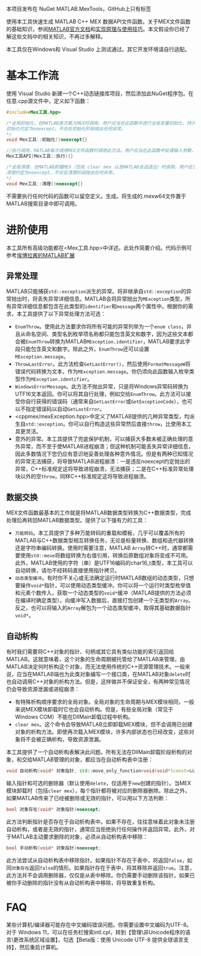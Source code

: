 本项目发布在 NuGet MATLAB.MexTools，GitHub上只有标签

使用本工具快速生成 MATLAB C++ MEX 数据API文件函数。关于MEX文件函数的基础知识，参阅[MATLAB官方文档](https://ww2.mathworks.cn/help/releases/R2024b/matlab/call-mex-file-functions.html)和[实现原理与使用技巧](https://juejin.cn/post/7387394977128677376)。本文假设你已经了解这些文档中的相关知识，不再过多解释。

本工具仅在Windows和 Visual Studio 上测试通过。其它开发环境请自行适配。
# 基本工作流
使用 Visual Studio 新建一个C++动态链接库项目，然后添加此NuGet程序包。在任意.cpp源文件中，定义如下函数：
```C++
#include<Mex工具.hpp>

/*全局初始化，在MATLAB首次载入MEX时调用。用户应当在此函数中进行全局变量初始化、持久资源分配等不应在每次调用时重复进行的操作。全局变量也可以在本函数外初始化，但这样做不能保证初始化顺序，仅适用于不依赖其它全局变量的情况。在此方法中进行具有严格顺序依赖要求的全局变量初始化。
初始化约定为noexcept。不应在初始化阶段抛出任何异常。
*/
void Mex工具::初始化()noexcept{}

//执行调用，MATLAB每次调用MEX文件函数时调用此方法。用户应当在此函数中处理输入参数，充分利用初始化阶段分配的持久资源，然后将结果写入输出参数
Mex工具API(Mex工具::执行){}

/*全局清理，在MATLAB卸载MEX（包括 clear mex 以及MATLAB会话退出）时调用。用户应当在此函数中释放全局变量、持久资源等
清理约定为noexcept。不应在清理阶段抛出任何异常。
*/
void Mex工具::清理()noexcept{}
```
不需要执行任何代码的函数可以留空定义。生成。将生成的.mexw64文件置于MATLAB搜索目录中即可调用。
# 进阶使用
本工具所有高级功能都在<Mex工具.hpp\>中详述。此处作简要介绍。代码示例可参考[埃博拉酱的MATLAB扩展](https://github.com/Silver-Fang/MATLAB-Extension/tree/master/Windows%E5%B9%B3%E5%8F%B0)
## 异常处理
MATLAB只能捕获`std::exception`派生的异常。将非继承自`std::exception`的异常抛出时，将丢失异常详细信息。MATLAB会将异常抛出为`MException`类型，所有异常详细信息都包含在此类型的`identifier`和`message`两个属性中。根据你的需求，本工具提供了以下异常处理方法可选：
- `EnumThrow`。使用此方法要求你将所有可能的异常列举为一个`enum class`，并且从命名空间、类型名到枚举项名称都只能包含英文和数字，因为这些文本都会被`EnumThrow`转换为MATLAB`MException.identifier`，MATLAB要求此字段只能包含英文和数字。除此之外，`EnumThrow`还可以设置`MException.message`。
- `ThrowLastError`。此方法检查`GetLastError()`，然后使用`FormatMessageW`将错误代码转换为文本，作为`MException.message`。你仍须向此函数输入枚举类型作为`MException.identifier`。
- `WindowsErrorMessage`。此方法不抛出异常，只是将Windows异常码转换为UTF16文本返回。你可以将其自行处理，例如交给`EnumThrow`。此方法可以接受你自行获得的错误码（通常来自`GetLastError`或`GetExceptionCode`），也可以不指定错误码以自动`GetLastError`。
- <cppmex/mexException.hpp\>中定义了MATLAB提供的几种异常类型，均派生自`std::exception`。你可以自行构造这些异常然后直接`throw`，比使用本工具更灵活。
- 意外的异常。本工具提供了兜底保护机制，可以捕获大多数未被正确处理的意外异常，而不至于使MATLAB进程崩溃；但这种机制可能丢失异常详细信息，因此多数情况下您仍应有意识地妥善处理各种意外情况。但是有两种已知情况的异常无法捕获，将导致MATLAB进程崩溃：一是违反noexcept约定抛出的异常，C\++标准规定这将导致进程崩溃，无法捕获；二是在C\++标准异常处理块以外的空`throw`，同样C++标准规定这将导致进程崩溃。
## 数据交换
MEX文件函数最基本的工作就是将MATLAB数据类型转换为C++数据类型，完成处理后再转回MATLAB数据类型。提供了以下强有力的工具：
- `万能转码`。本工具提供了多种万能转码的重载和模板，几乎可以覆盖所有的MATLAB与C\++数据类型相互转换任务，无论是标量转换、数组和迭代器转换还是字符串编码转换。使用时需要注意，MATLAB `Array`转C\++时，通常都需要使用`std::move`将数组转换为右值引用，转换后原数组对象将变成不可用。此外，MATLAB使用的字符（串）是UTF16编码的char16_t类型，本工具可以自动转换，请勿不经转码直接使用指针拷贝。
- `动态类型缓冲`。有时你不关心或无法确定运行时MATLAB数组的动态类型，只想要操作`void*`指针，可以使用动态类型缓冲。你可以将一个运行时类型枚举值和元素个数传入，获取一个动态类型的`void*`缓冲（MATLAB提供的方法必须在编译时确定类型）。向缓冲写入数据后，直接打包创建一个无类型的`Array`。反之，也可以将输入的`Array`解包为一个动态类型缓冲，取得其基础数据指针`void*`。
## 自动析构
有时我们需要将C\++对象的指针、句柄或其它具有类似功能的索引返回给MATLAB。这就意味着，这个对象的生命周期被托管给了MATLAB来管理，由MATLAB决定何时析构这个对象，而无法使用传统的C\++资源管理技术。一般来说，应当在MATLAB端也为此类对象编写一个接口类，在MATLAB对象`delete`时也自动调用C\++对象的析构方法。但是，这样做并不保证安全，有两种常见情况仍会导致资源泄漏或进程崩溃：
- 有特殊析构顺序要求的全局对象。全局对象的生命周期与MEX模块相同，一般来说MEX模块卸载时它也会自动析构。但是，有些全局对象（常见于 Windows COM）不能在DllMain卸载过程中析构。
- `clear mex`。这个命令会导致MATLAB立即卸载MEX模块，但不会调用已创建对象的析构方法。即使再次载入MEX模块，许多内部状态也已经改变，这些对象将不会被正确析构，导致资源泄漏。

本工具提供了一个自动析构表解决此问题。所有无法在DllMain卸载阶段析构的对象，和交给MATLAB管理的对象，都应当在自动析构表中注册：
```C++
void 自动析构(void* 对象指针, std::move_only_function<void(void*)const>&& 删除器)noexcept;
```
输入指针和可选的删除器（默认使用`delete`，仅适用于`new`创建的指针）。当MEX模块卸载时（包括`clear mex`），每个指针都将被对应的删除器删除。除此之外，如果MATLAB传来了已经被删除或无效的指针，可以用以下方法判断：
```C++
bool 对象存在(void* 对象指针)noexcept;
```
此方法判断指针是否存在于自动析构表中。如果不存在，往往意味着此对象未注册自动析构，或者是无效的指针，通常应当拒绝执行任何操作并返回异常。此外，对于MATLAB主动要求删除的对象，必须从自动析构表中移除：
```C++
bool 手动析构(void* 对象指针)noexcept;
```
此方法尝试从自动析构表中移除指针。如果指针不存在于表中，将返回`false`，如同`对象存在`返回`false`的情形。如果指针存在于表中，将其移除并返回`true`。注意，此方法并不会调用删除器，仅仅是从表中移除。你仍需要手动删除该指针。如果已被你手动删除的指针没有从自动析构表中移除，将导致重复析构。
# FAQ
某些计算机/编译器可能存在中文编码错误问题。你需要设置中文编码为UTF-8。对于 Windows 11，可以在任务栏搜索intl.cpl，转到【管理\非Unicode程序的语言\更改系统区域设置】，勾选【Beta版：使用 Unicode UTF-8 提供全球语言支持】，然后重启计算机。
